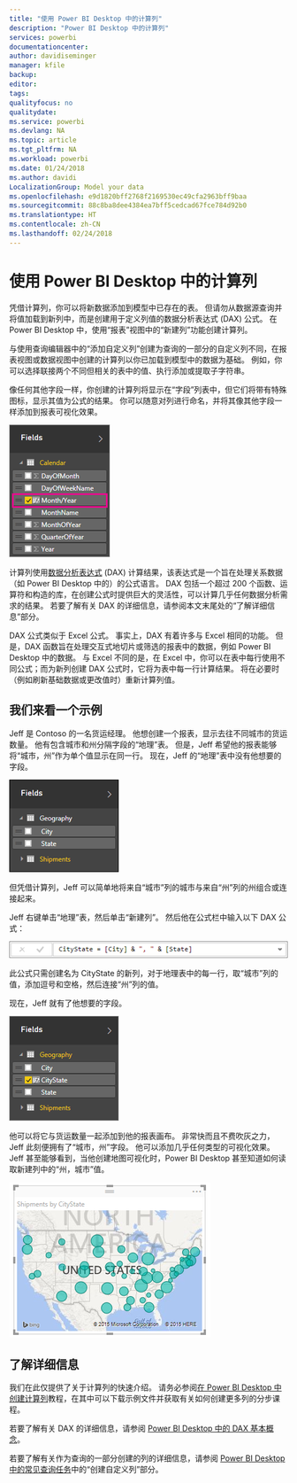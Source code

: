 ```yaml
---
title: "使用 Power BI Desktop 中的计算列"
description: "Power BI Desktop 中的计算列"
services: powerbi
documentationcenter: 
author: davidiseminger
manager: kfile
backup: 
editor: 
tags: 
qualityfocus: no
qualitydate: 
ms.service: powerbi
ms.devlang: NA
ms.topic: article
ms.tgt_pltfrm: NA
ms.workload: powerbi
ms.date: 01/24/2018
ms.author: davidi
LocalizationGroup: Model your data
ms.openlocfilehash: e9d1820bff2768f2169530ec49cfa2963bff9baa
ms.sourcegitcommit: 88c8ba8dee4384ea7bff5cedcad67fce784d92b0
ms.translationtype: HT
ms.contentlocale: zh-CN
ms.lasthandoff: 02/24/2018
---
```

# <a name="using-calculated-columns-in-power-bi-desktop"></a>使用 Power BI Desktop 中的计算列
凭借计算列，你可以将新数据添加到模型中已存在的表。 但请勿从数据源查询并将值加载到新列中，而是创建用于定义列值的数据分析表达式 (DAX) 公式。 在 Power BI Desktop 中，使用“报表”视图中的“新建列”功能创建计算列。

与使用查询编辑器中的“添加自定义列”创建为查询的一部分的自定义列不同，在报表视图或数据视图中创建的计算列以你已加载到模型中的数据为基础。 例如，你可以选择联接两个不同但相关的表中的值、执行添加或提取子字符串。

像任何其他字段一样，你创建的计算列将显示在“字段”列表中，但它们将带有特殊图标，显示其值为公式的结果。 你可以随意对列进行命名，并将其像其他字段一样添加到报表可视化效果。

![](media/desktop-calculated-columns/calccolinpbid_fields.png)

计算列使用[数据分析表达式](https://msdn.microsoft.com/library/gg413422.aspx) (DAX) 计算结果，该表达式是一个旨在处理关系数据（如 Power BI Desktop 中的）的公式语言。 DAX 包括一个超过 200 个函数、运算符和构造的库，在创建公式时提供巨大的灵活性，可以计算几乎任何数据分析需求的结果。 若要了解有关 DAX 的详细信息，请参阅本文末尾处的“了解详细信息”部分。

DAX 公式类似于 Excel 公式。 事实上，DAX 有着许多与 Excel 相同的功能。 但是，DAX 函数旨在处理交互式地切片或筛选的报表中的数据，例如 Power BI Desktop 中的数据。 与 Excel 不同的是，在 Excel 中，你可以在表中每行使用不同公式；而为新列创建 DAX 公式时，它将为表中每一行计算结果。 将在必要时（例如刷新基础数据或更改值时）重新计算列值。

## <a name="lets-look-at-an-example"></a>我们来看一个示例
Jeff 是 Contoso 的一名货运经理。 他想创建一个报表，显示去往不同城市的货运数量。 他有包含城市和州分隔字段的“地理”表。 但是，Jeff 希望他的报表能够将“城市，州”作为单个值显示在同一行。 现在，Jeff 的“地理”表中没有他想要的字段。

![](media/desktop-calculated-columns/calccolinpbid_cityandstatefields.png)

但凭借计算列，Jeff 可以简单地将来自“城市”列的城市与来自“州”列的州组合或连接起来。

Jeff 右键单击“地理”表，然后单击“新建列”。 然后他在公式栏中输入以下 DAX 公式：

![](media/desktop-calculated-columns/calccolinpbid_formula.png)

此公式只需创建名为 CityState 的新列，对于地理表中的每一行，取“城市”列的值，添加逗号和空格，然后连接“州”列的值。

现在，Jeff 就有了他想要的字段。

![](media/desktop-calculated-columns/calccolinpbid_citystatefield.png)

他可以将它与货运数量一起添加到他的报表画布。 非常快而且不费吹灰之力，Jeff 此刻便拥有了“城市，州”字段。 他可以添加几乎任何类型的可视化效果。 Jeff 甚至能够看到，当他创建地图可视化时，Power BI Desktop 甚至知道如何读取新建列中的“州，城市”值。

![](media/desktop-calculated-columns/calccolinpbid_citystatemap.png)

## <a name="learn-more"></a>了解详细信息
我们在此仅提供了关于计算列的快速介绍。 请务必参阅[在 Power BI Desktop 中创建计算列](desktop-tutorial-create-calculated-columns.md)教程，在其中可以下载示例文件并获取有关如何创建更多列的分步课程。 

若要了解有关 DAX 的详细信息，请参阅 [Power BI Desktop 中的 DAX 基本概念](desktop-quickstart-learn-dax-basics.md)。

若要了解有关作为查询的一部分创建的列的详细信息，请参阅 [Power BI Desktop 中的常见查询任务](desktop-common-query-tasks.md)中的“创建自定义列”部分。  

